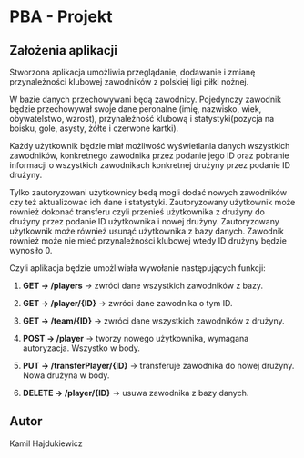 # PBA - Projekt

## Założenia aplikacji
Stworzona aplikacja umożliwia przeglądanie, dodawanie i zmianę przynależności klubowej zawodników z polskiej ligi piłki nożnej.

W bazie danych przechowywani będą zawodnicy. Pojedynczy zawodnik będzie przechowywał swoje dane peronalne (imię, nazwisko, wiek, obywatelstwo, wzrost), przynależność klubową i statystyki(pozycja na boisku, gole, asysty, żółte i czerwone kartki).

Każdy użytkownik będzie miał możliwość wyświetlania danych wszystkich zawodników, konkretnego zawodnika przez podanie jego ID oraz pobranie informacji o wszystkich zawodnikach konkretnej drużyny przez podanie ID drużyny.

Tylko zautoryzowani użytkownicy bedą mogli dodać nowych zawodników czy też aktualizować ich dane i statystyki.
Zautoryzowany użytkownik może również dokonać transferu czyli przenieś użytkownika z drużyny do drużyny przez podanie ID użytkownika i nowej drużyny.
Zautoryzowany użytkownik może również usunąć użytkownika z bazy danych.
Zawodnik również może nie mieć przynależności klubowej wtedy ID drużyny będzie wynosiło 0.

Czyli aplikacja będzie umożliwiała wywołanie następujących funkcji:

1. **GET -> /players**		-> zwróci dane wszystkich zawodników z bazy.

2. **GET -> /player/{ID}**  	-> zwróci dane zawodnika o tym ID.

3. **GET -> /team/{ID}**    	-> zwróci dane wszystkich zawodników z drużyny.

4. **POST -> /player** 	-> tworzy nowego użytkownika, wymagana autoryzacja. Wszystko w body.

5. **PUT -> /transferPlayer/{ID}** -> transferuje zawodnika do nowej drużyny. Nowa drużyna w body.

6. **DELETE -> /player/{ID}**	-> usuwa zawodnika z bazy danych.


## Autor
Kamil Hajdukiewicz